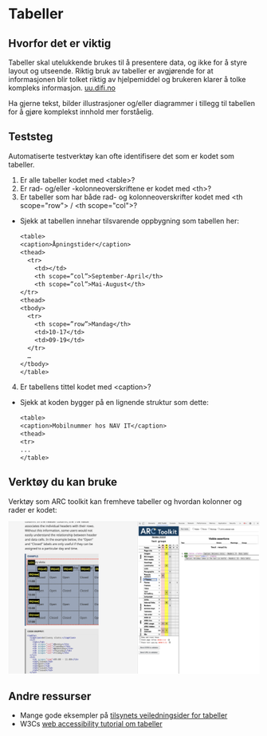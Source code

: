 # Tabeller

## Hvorfor det er viktig
Tabeller skal utelukkende brukes til å presentere data, og ikke for å styre layout og utseende. 
Riktig bruk av tabeller er avgjørende for at informasjonen blir tolket riktig av hjelpemiddel og brukeren klarer å tolke kompleks informasjon. [uu.difi.no](https://uu.difi.no/krav-og-regelverk/losningsforslag-web/tabeller)


Ha gjerne tekst, bilder illustrasjoner og/eller diagrammer i tillegg til tabellen for å gjøre komplekst innhold mer forståelig.

## Teststeg
Automatiserte testverktøy kan ofte identifisere det som er kodet som tabeller.

1. Er alle tabeller kodet med &lt;table&gt;? 
2. Er rad- og/eller -kolonneoverskriftene er kodet med &lt;th&gt;?
3. Er tabeller som har både rad- og kolonneoverskrifter kodet med &lt;th scope="row"&gt; / &lt;th scope="col"&gt;?
  - Sjekk at tabellen innehar tilsvarende oppbygning som tabellen her:
    ```
    <table>
    <caption>Åpningstider</caption>
    <thead>
      <tr>
        <td></td>
        <th scope=”col”>September-April</th>
        <th scope=”col”>Mai-August</th>
    </tr>
    <thead>
    <tbody>
      <tr>
        <th scope=”row”>Mandag</th>
        <td>10-17</td>
        <td>09-19</td>
      </tr>
      …
    </tbody>
    </table>
    ``` 

4. Er tabellens tittel kodet med &lt;caption&gt;?
  - Sjekk at koden bygger på en lignende struktur som dette:
    ```
    <table>
    <caption>Mobilnummer hos NAV IT</caption>
    <thead>
    <tr>
    ...
    </table>
    ```

## Verktøy du kan bruke
Verktøy som ARC toolkit kan fremheve tabeller og hvordan kolonner og rader er kodet:

![test med ARCtoolkit på tabeller](hvordan-faa-det-til/UU-testing/manuell-testing/tabeller-arc.png)

## Andre ressurser
* Mange gode eksempler på [tilsynets veiledningsider for tabeller](https://uu.difi.no/krav-og-regelverk/losningsforslag-web/tabeller)
* W3Cs [web accessibility tutorial om tabeller](https://www.w3.org/WAI/tutorials/tables/)

